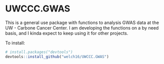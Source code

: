 
# UWCCC.GWAS

This is a general use package with functions to analysis GWAS data at the 
UW - Carbone Cancer Center. I am developing the functions on a by need basis,
and I kinda expect to keep using it for other projects.

To install:

```R
# install.packages("devtools")
devtools::install_github("welch16/UWCCC.GWAS")

```